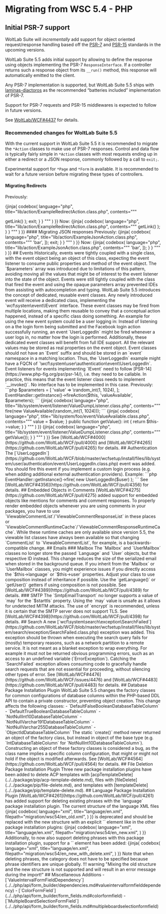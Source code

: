 # Migrating from WSC 5.4 - PHP

## Initial PSR-7 support

WoltLab Suite will *incrementally* add support for object oriented request/response handling based off the [PSR-7](https://www.php-fig.org/psr/psr-7/) and [PSR-15](https://www.php-fig.org/psr/psr-15/) standards in the upcoming versions.

WoltLab Suite 5.5 adds initial support by allowing to define the response using objects implementing the PSR-7 `ResponseInterface`.
If a controller returns such a response object from its `__run()` method, this response will automatically emitted to the client.

Any PSR-7 implementation is supported, but WoltLab Suite 5.5 ships with [laminas-diactoros](https://docs.laminas.dev/laminas-diactoros/) as the recommended “batteries included” implementation of PSR-7.

Support for PSR-7 requests and PSR-15 middlewares is expected to follow in future versions.

See [WoltLab/WCF#4437](https://github.com/WoltLab/WCF/pull/4437) for details.

### Recommended changes for WoltLab Suite 5.5

With the current support in WoltLab Suite 5.5 it is recommended to migrate the `*Action` classes to make use of PSR-7 responses.
Control and data flow is typically fairly simple in `*Action` classes with most requests ending up in either a redirect or a JSON response, commonly followed by a call to `exit;`.

Experimental support for `*Page` and `*Form` is available.
It is recommended to wait for a future version before migrating these types of controllers.

#### Migrating Redirects

Previously:

{jinja{ codebox(
    language="php",
    title="lib/action/ExampleRedirectAction.class.php",
    contents="""
<?php

namespace wcf\\action;

use wcf\\system\\request\\LinkHandler;
use wcf\\util\\HeaderUtil;

final class ExampleRedirectAction extends AbstractAction
{
    public function execute()
    {
        parent::execute();

        // Redirect to the landing page.
        HeaderUtil::redirect(
            LinkHandler::getInstance()->getLink()
        );

        exit;
    }
}
"""
) }}

Now:

{jinja{ codebox(
    language="php",
    title="lib/action/ExampleRedirectAction.class.php",
    contents="""
<?php

namespace wcf\\action;

use Laminas\\Diactoros\\Response\\RedirectResponse;
use wcf\\system\\request\\LinkHandler;

final class ExampleRedirectAction extends AbstractAction
{
    public function execute()
    {
        parent::execute();

        // Redirect to the landing page.
        return new RedirectResponse(
            LinkHandler::getInstance()->getLink()
        );
    }
}
"""
) }}

#### Migrating JSON responses

Previously:

{jinja{ codebox(
    language="php",
    title="lib/action/ExampleJsonAction.class.php",
    contents="""
<?php

namespace wcf\\action;

use wcf\\util\\JSON;

final class ExampleJsonAction extends AbstractAction
{
    public function execute()
    {
        parent::execute();

        \header('Content-type: application/json; charset=UTF-8');

        echo JSON::encode([
            'foo' => 'bar',
        ]);

        exit;
    }
}
"""
) }}

Now:

{jinja{ codebox(
    language="php",
    title="lib/action/ExampleJsonAction.class.php",
    contents="""
<?php

namespace wcf\\action;

use Laminas\\Diactoros\\Response\\JsonResponse;

final class ExampleJsonAction extends AbstractAction
{
    public function execute()
    {
        parent::execute();

        return new JsonResponse([
            'foo' => 'bar',
        ]);
    }
}
"""
) }}

## Events

Historically, events were tightly coupled with a single class, with the event object being an object of this class, expecting the event listener to consume public properties and method of the event object.
The `$parameters` array was introduced due to limitations of this pattern, avoiding moving all the values that might be of interest to the event listener into the state of the object.
Events were still tightly coupled with the class that fired the event and using the opaque parameters array prevented IDEs from assisting with autocompletion and typing.

WoltLab Suite 5.5 introduces the concept of dedicated, reusable event classes.
Any newly introduced event will receive a dedicated class, implementing the `wcf\system\event\IEvent` interface.
These event classes may be fired from multiple locations, making them reusable to convey that a conceptual action happened, instead of a specific class doing something.
An example for using the new event system could be a user logging in:
Instead of listening on a the login form being submitted and the Facebook login action successfully running, an event `UserLoggedIn` might be fired whenever a user logs in, no matter how the login is performed.

Additionally, these dedicated event classes will benefit from full IDE support.
All the relevant values may be stored as real properties on the event object.

Event classes should not have an `Event` suffix and should be stored in an `event` namespace in a matching location.
Thus, the `UserLoggedIn` example might have a FQCN of `\wcf\system\user\authentication\event\UserLoggedIn`.

Event listeners for events implementing `IEvent` need to follow [PSR-14](https://www.php-fig.org/psr/psr-14/), i.e. they need to be callable.
In practice, this means that the event listener class needs to implement `__invoke()`.
No interface has to be implemented in this case.

Previously:

```php
$parameters = [
    'value' => \random_int(1, 1024),
];

EventHandler::getInstance()->fireAction($this, 'valueAvailable', $parameters);
```

{jinja{ codebox(
    language="php",
    title="lib/system/event/listener/ValueDumpListener.class.php",
    contents="""
<?php

namespace wcf\\system\\event\\listener;

use wcf\\form\\ValueForm;

final class ValueDumpListener implements IParameterizedEventListener
{
    /**
     * @inheritDoc
     * @param ValueForm $eventObj
     */
    public function execute($eventObj, $className, $eventName, array &$parameters)
    {
        var_dump($parameters['value']);
    }
}
"""
) }}

Now:

```
EventHandler::getInstance()->fire(new ValueAvailable(\random_int(1, 1024)));
```

{jinja{ codebox(
    language="php",
    title="lib/system/foo/event/ValueAvailable.class.php",
    contents="""
<?php

namespace wcf\\system\\foo\\event;

use wcf\\system\\event\\IEvent;

final class ValueAvailable implements IEvent
{
    /**
     * @var int
     */
    private $value;

    public function __construct(int $value)
    {
        $this->value = $value;
    }

    public function getValue(): int
    {
        return $this->value;
    }
}
"""
) }}

{jinja{ codebox(
    language="php",
    title="lib/system/event/listener/ValueDumpListener.class.php",
    contents="""
<?php

namespace wcf\\system\\event\\listener;

use wcf\\system\\foo\event\\ValueAvailable;

final class ValueDumpListener
{
    public function __invoke(ValueAvailable $event)
    {
        var_dump($event->getValue());
    }
}
"""
) }}

See [WoltLab/WCF#4000](https://github.com/WoltLab/WCF/pull/4000) and [WoltLab/WCF#4265](https://github.com/WoltLab/WCF/pull/4265) for details.

## Authentication

The [`UserLoggedIn`](https://github.com/WoltLab/WCF/blob/master/wcfsetup/install/files/lib/system/user/authentication/event/UserLoggedIn.class.php) event was added.
You should fire this event if you implement a custom login process (e.g. when adding additional external authentication providers).

Example:

```php
EventHandler::getInstance()->fire(
    new UserLoggedIn($user)
);
```

See [WoltLab/WCF#4356](https://github.com/WoltLab/WCF/pull/4356) for details.

## Embedded Objects in Comments

[WoltLab/WCF#4275](https://github.com/WoltLab/WCF/pull/4275) added support for embedded objects like mentions for comments and comment responses.
To properly render embedded objects whenever you are using comments in your packages, you have to use `ViewableCommentList`/`ViewableCommentResponseList` in these places or `ViewableCommentRuntimeCache`/`ViewableCommentResponseRuntimeCache`.
While these runtime caches are only available since version 5.5, the viewable list classes have always been available so that changing `CommentList` to `ViewableCommentList`, for example, is a backwards-compatible change.

## Emails

### Mailbox

The `Mailbox` and `UserMailbox` classes no longer store the passed `Language` and `User` objects, but the respective ID instead.
This change reduces the size of the serialized email when stored in the background queue.

If you inherit from the `Mailbox` or `UserMailbox` classes, you might experience issues if you directly access the `$this->language` or `$this->user` properties.
Adjust your class to use composition instead of inheritance if possible.
Use the `getLanguage()` or `getUser()` getters if using composition is not possible.

See [WoltLab/WCF#4389](https://github.com/WoltLab/WCF/pull/4389) for details.

### SMTP

The `SmtpEmailTransport` no longer supports a value of `may` for the `$starttls` property.

Using the `may` value is unsafe as it allows for undetected MITM attacks.
The use of `encrypt` is recommended, unless it is certain that the SMTP server does not support TLS.

See [WoltLab/WCF#4398](https://github.com/WoltLab/WCF/pull/4398) for details.

## Search

A new [`wcf\system\search\exception\SearchFailed`](https://github.com/WoltLab/WCF/blob/master/wcfsetup/install/files/lib/system/search/exception/SearchFailed.class.php) exception was added.
This exception should be thrown when executing the search query fails for (mostly) temporary reasons, such as a network partition to a remote service.
It is not meant as a blanket exception to wrap everything.
For example it must not be returned obvious programming errors, such as an access to an undefined variable (`ErrorException`).

Catching the `SearchFailed` exception allows consuming code to gracefully handle search requests that are not essential for proceeding, without silencing other types of error.

See [WoltLab/WCF#4476](https://github.com/WoltLab/WCF/issues/4476) and [WoltLab/WCF#4483](https://github.com/WoltLab/WCF/pull/4483) for details.

## Database Package Installation Plugin

WoltLab Suite 5.5 changes the factory classes for common configurations of database columns within the PHP-based DDL API to contain a private constructor, preventing object creation.

This change affects the following classes:

- `DefaultFalseBooleanDatabaseTableColumn`
- `DefaultTrueBooleanDatabaseTableColumn`
- `NotNullInt10DatabaseTableColumn`
- `NotNullVarchar191DatabaseTableColumn`
- `NotNullVarchar255DatabaseTableColumn`
- `ObjectIdDatabaseTableColumn`

The static `create()` method never returned an object of the factory class, but instead in object of the base type (e.g. `IntDatabaseTableColumn` for `NotNullInt10DatabaseTableColumn`).
Constructing an object of these factory classes is considered a bug, as the class name implies a specific column configuration, that might or might not hold if the object is modified afterwards.

See [WoltLab/WCF#4564](https://github.com/WoltLab/WCF/pull/4564) for details.

## File Deletion Package Installation Plugin

Three new package installation plugins have been added to delete ACP templates with [acpTemplateDelete](../../package/pip/acp-template-delete.md), files with [fileDelete](../../package/pip/file-delete.md), and templates with [templateDelete](../../package/pip/template-delete.md).


## Language Package Installation Plugin

[WoltLab/WCF#4261](https://github.com/WoltLab/WCF/pull/4261) has added support for deleting existing phrases with the `language` package installation plugin.

The current structure of the language XML files

{jinja{ codebox(
    language="xml",
    title="language/en.xml",
    filepath="migration/wsc54/en_old.xml",
) }}

is deprecated and should be replaced with the new structure with an explicit `<import>` element like in the other package installation plugins:

{jinja{ codebox(
    language="xml",
    title="language/en.xml",
    filepath="migration/wsc54/en_new.xml",
) }}

Additionally, to now also support deleting phrases with this package installation plugin, support for a `<delete>` element has been added: 

{jinja{ codebox(
    language="xml",
    title="language/en.xml",
    filepath="migration/wsc54/en_new_with_delete.xml",
) }}

Note that when deleting phrases, the category does not have to be specified because phrase identifiers are unique globally.

!!! warning "Mixing the old structure and the new structure is not supported and will result in an error message during the import!"

## Miscellaneous Additions

- [`ValueIntervalFormFieldDependency`](../../php/api/form_builder/dependencies.md#valueintervalformfielddependency)
- [`ColorFormField`](../../php/api/form_builder/form_fields.md#colorformfield)
- [`MultipleBoardSelectionFormField`](../../php/api/form_builder/form_fields.md#multipleboardselectionformfield)
